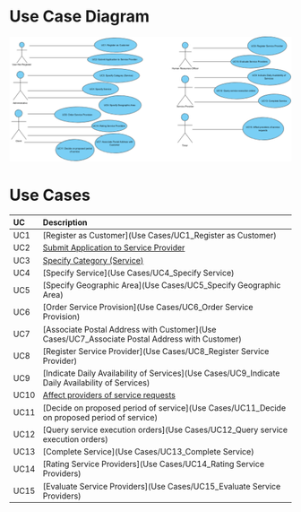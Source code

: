 # Use Case Diagram

![DUC_App.png](https://github.com/GabrielPelosi/Isep-Lapr2/blob/master/wiki/Use%20Cases/DUC_App.png)

# Use Cases
| UC  | Description                                                               |                   
|:----|:------------------------------------------------------------------------|
| UC1 | [Register as Customer](Use Cases/UC1_Register as Customer)   |
| UC2 | [Submit Application to Service Provider](https://github.com/GabrielPelosi/Isep-Lapr2/blob/master/wiki/Use%20Cases/UC2_Submit%20Application%20to%20Service%20Provider.md)  |
| UC3 | [Specify Category (Service)](https://github.com/GabrielPelosi/Isep-Lapr2/blob/master/wiki/Use%20Cases/UC3_Specify%20Category%20(Service).md)|
| UC4 | [Specify Service](Use Cases/UC4_Specify Service)|
| UC5 | [Specify Geographic Area](Use Cases/UC5_Specify Geographic Area)|
| UC6 | [Order Service Provision](Use Cases/UC6_Order Service Provision)|
| UC7 | [Associate Postal Address with Customer](Use Cases/UC7_Associate Postal Address with Customer)|
| UC8 | [Register Service Provider](Use Cases/UC8_Register Service Provider)|
| UC9 | [Indicate Daily Availability of Services](Use Cases/UC9_Indicate Daily Availability of Services)|
| UC10 | [Affect providers of service requests](https://github.com/GabrielPelosi/Isep-Lapr2/blob/master/wiki/Use%20Cases/UC10_Affect%20providers%20of%20service%20requests.md)|
| UC11 | [Decide on proposed period of service](Use Cases/UC11_Decide on proposed period of service)|
| UC12 | [Query service execution orders](Use Cases/UC12_Query service execution orders)|
| UC13 | [Complete Service](Use Cases/UC13_Complete Service)|
| UC14 | [Rating Service Providers](Use Cases/UC14_Rating Service Providers)|
| UC15 | [Evaluate Service Providers](Use Cases/UC15_Evaluate Service Providers)|
